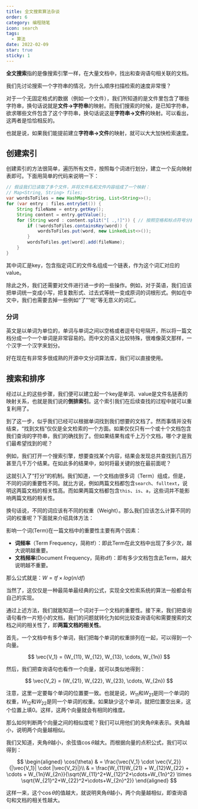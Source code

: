 ```yaml
---
title: 全文搜索算法杂谈
order: 6
category: 编程随笔
icon: search
tags:
  - 算法
date: 2022-02-09
star: true
sticky: 1
---
```


**全文搜索**指的是像搜索引擎一样，在大量文档中，找出和查询语句相关联的文档。

我们先讨论搜索一个字符串的情况，为什么顺序扫描检索的速度非常慢？

<!-- more -->

对于一个无固定格式的数据（例如一个文件），我们所知道的是文件里包含了哪些字符串，换句话说就是**文件&rarr;字符串**的映射。而我们搜索的时候，是已知字符串，欲求哪些文件包含了这个字符串，换句话说这是**字符串&rarr;文件**的映射。可以看出，这两者是恰恰相反的。

也就是说，如果我们能提前建立**字符串&rarr;文件**的映射，就可以大大加快检索速度。

## 创建索引

创建索引的方法很简单，遍历所有文件，按照每个词进行划分，建立一个反向映射表即可。下面用简单的代码来说明一下：

```java
// 假设我们已读取了多个文件，并将文件名和文件内容组成了一个映射：
// Map<String, String> files;
var wordsToFiles = new HashMap<String, List<String>>();
for (var entry : files.entrySet()) {
    String fileName = entry.getKey();
    String content = entry.getValue();
    for (String word : content.split("[ .,!]")) { // 按照空格和标点符号分割，如果是中文，可能需要一些特殊的分词算法
        if (!wordsToFiles.containsKey(word)) {
            wordsToFiles.put(word, new LinkedList<>());
        }
        wordsToFiles.get[word].add(fileName);
    }
}
```

其中词汇是key，包含指定词汇的文件名组成一个链表，作为这个词汇对应的value。

除此之外，我们还需要对文件进行进一步的一些操作。例如，对于英语，我们应该把单词统一变成小写，把复数形式、过去式等统一变成原词的词根形式。例如在中文中，我们也需要去掉一些例如“了”“呢”等无意义的词汇。

### 分词

英文是以单词为单位的，单词与单词之间以空格或者逗号句号隔开，所以将一篇文档分成一个一个单词是非常容易的。而中文的语义比较特殊，很难像英文那样，一个汉字一个汉字来划分。

好在现在有非常多很成熟的开源中文分词算法库，我们可以直接使用。

## 搜索和排序

经过以上的这些步骤，我们便可以建立起一个key是单词、value是文件名链表的映射关系，也就是我们说的**倒排索引**。这个索引我们在后续查找的过程中就可以重复利用了。

到了这一步，似乎我们已经可以根据单词找到我们想要的文档了。然而事情并没有结束，“找到文档”仅仅是全文检索的一个方面。如果仅仅只有一个或十个文档包含我们查询的字符串，我们的确找到了。但如果结果有成千上万个文档，哪个才是我们最希望找到的呢？

例如，我们打开一个搜索引擎，想要查找某个内容，结果会发现总共查找到几百万甚至几千万个结果。在如此多的结果中，如何将最关键的放在最前面呢？

这就引入了“打分”的机制。我们知道，一个文档由很多词（Term）组成，但是，不同的词的重要性不同。就比方说，例如两篇文档都包含`search`、`fulltext`，说明这两篇文档的相关性高。而如果两篇文档都包含`this`、`is`、`a`，这些词并不能影响两篇文档的相关性。

换句话说，不同的词应该有不同的权重（Weight）。那么我们应该怎么计算不同的词的权重呢？下面就来介绍具体方法：

影响一个词(Term)在一篇文档中的重要性主要有两个因素：
- **词频率**（Term Frequency，简称tf）：即此Term在此文档中出现了多少次，越大说明越重要。
- **文档频率**(Document Frequency，简称df)：即有多少文档包含此Term，越大说明越不重要。

那么公式就是：$W = tf \times log(n/df)$

当然了，这仅仅是一种最简单最经典的公式，实现全文检索系统的算法一般都会有自己的实现。

通过上述方法，我们就能知道一个词对于一个文档的重要性。接下来，我们把查询语句看作一片短小的文档，我们的问题就转化为如何比较查询语句和需要搜索的文档之间的相关性了，即**两篇文档的相关性**。

首先，一个文档中有多个单词，我们把每个单词的权重排列在一起，可以得到一个向量。

$$
\vec{V_1} = (W_{11}, W_{12}, W_{13}, \cdots, W_{1n})
$$

然后，我们把查询语句也看作一个向量，就可以类似地得到：

$$
\vec{V_2} = (W_{21}, W_{22}, W_{23}, \cdots, W_{2n})
$$

注意，这里一定要每个单词的位置要一致。也就是说，$W_11$和$W_21$是同一个单词的权重，$W_12$和$W_22$是同一个单词的权重。如果缺少这个单词，就把位置空出来，这个位置上填0。这样，这两个向量就会有相同的维度。

那么如何判断两个向量之间的相似度呢？我们可以用他们的夹角$\theta$来表示。夹角越小，说明两个向量越相似。

我们又知道，夹角$\theta$越小，余弦值$\cos{\theta}$越大。而根据向量的点积公式，我们可以得到：

$$
\begin{aligned}
\cos{\theta} & = \frac{\vec{V_1} \cdot \vec{V_2}}{|\vec{V_1}| \cdot |\vec{V_2}|}\\
& = \frac{W_{11}W_{21} + W_{12}W_{22} + \cdots + W_{1n}W_{2n}}{\sqrt{W_{11}^2+W_{12}^2+\cdots+W_{1n}^2} \times \sqrt{W_{21}^2+W_{22}^2+\cdots+W_{2n}^2}}
\end{aligned}
$$

这样一来，这个$\cos{\theta}$的值越大，就说明夹角$\theta$越小，两个向量越相似，即查询语句和文档的相关性越大。